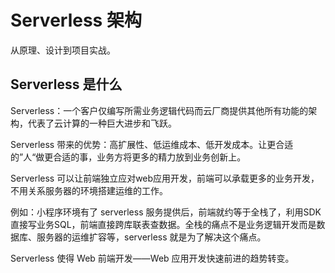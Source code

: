 # Serverless 架构

从原理、设计到项目实战。

## Serverless 是什么

Serverless：一个客户仅编写所需业务逻辑代码而云厂商提供其他所有功能的架构，代表了云计算的一种巨大进步和飞跃。

Serverless 带来的优势：高扩展性、低运维成本、低开发成本。让更合适的”人“做更合适的事，业务方将更多的精力放到业务创新上。

Serverless 可以让前端独立应对web应用开发，前端可以承载更多的业务开发，不用关系服务器的环境搭建运维的工作。

例如：小程序环境有了 serverless 服务提供后，前端就约等于全栈了，利用SDK 直接写业务SQL，前端直接跨库联表查数据。全栈的痛点不是业务逻辑开发而是数据库、服务器的运维扩容等，serverless 就是为了解决这个痛点。


Serverless 使得 Web 前端开发——Web 应用开发快速前进的趋势转变。



